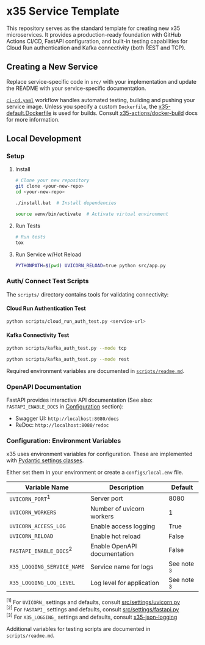 # x35 Service Template

This repository serves as the standard template for creating new x35 microservices. It provides a production-ready
foundation with GitHub Actions CI/CD, FastAPI configuration, and built-in testing capabilities for Cloud Run
authentication and Kafka connectivity (both REST and TCP).

## Creating a New Service
Replace service-specific code in `src/` with your implementation
and update the README with your service-specific documentation.

[`ci-cd.yaml`](./workflows/ci-cd.yaml) workflow handles automated testing, building and pushing your service image.
Unless you specify a custom `Dockerfile`, the [x35-default.Dockerfile](https://github.com/urbn/x35-actions/blob/main/docker-build/x35-default.Dockerfile)
is used for builds. Consult [x35-actions/docker-build](https://github.com/urbn/x35-actions/tree/main/docker-build#x35-docker-build-action) docs for more information.



## Local Development

### Setup

1. Install
   ```bash
   # Clone your new repository
   git clone <your-new-repo>
   cd <your-new-repo>

   ./install.bat  # Install dependencies

   source venv/bin/activate  # Activate virtual environment
   ```

2. Run Tests
   ```bash
   # Run tests
   tox
   ```

3. Run Service w/Hot Reload
   ```bash
   PYTHONPATH=$(pwd) UVICORN_RELOAD=true python src/app.py
   ```

### Auth/ Connect Test Scripts

The `scripts/` directory contains tools for validating connectivity:

#### Cloud Run Authentication Test

   ```bash
   python scripts/cloud_run_auth_test.py <service-url>
   ```

#### Kafka Connectivity Test

  ```bash
python scripts/kafka_auth_test.py --mode tcp
```

```bash
python scripts/kafka_auth_test.py --mode rest
```

Required environment variables are documented in [`scripts/readme.md`](../scripts/readme.md).

### OpenAPI Documentation

FastAPI provides interactive API documentation (See also: `FASTAPI_ENABLE_DOCS`
in [Configuration](#configuration-environment-variables) section):

- Swagger UI: `http://localhost:8080/docs`
- ReDoc: `http://localhost:8080/redoc`

### Configuration: Environment Variables

x35 uses environment variables for configuration. These are implemented
with [Pydantic settings classes](https://docs.pydantic.dev/latest/concepts/pydantic_settings/).

Either set them in your environment or create a
`configs/local.env` file.

| Variable Name                     | Description                  | Default               |
|-----------------------------------|------------------------------|-----------------------|
| `UVICORN_PORT`<sup>1</sup>        | Server port                  | 8080                  |
| `UVICORN_WORKERS`                 | Number of uvicorn workers    | 1                     |
| `UVICORN_ACCESS_LOG`              | Enable access logging        | True                  |
| `UVICORN_RELOAD`                  | Enable hot reload            | False                 |
| `FASTAPI_ENABLE_DOCS`<sup>2</sup> | Enable OpenAPI documentation | False                 |
| `X35_LOGGING_SERVICE_NAME`        | Service name for logs        | See note <sup>3</sup> |
| `X35_LOGGING_LOG_LEVEL`           | Log level for application    | See note <sup>3</sup> |

<sup>[1]</sup> For `UVICORN_` settings and defaults, consult [src/settings/uvicorn.py](../src/settings/uvicorn.py)
<br /><sup>[2]</sup> For `FASTAPI_` settings and defaults, consult [src/settings/fastapi.py](../src/settings/fastapi.py)
<br /><sup>[3]</sup> For `X35_LOGGING_` settings and defaults,
consult [x35-json-logging](https://github.com/urbn/x35-json-logging/blob/main/src/x35_json_logging/x35_json_logging.py)

Additional variables for testing scripts are documented in `scripts/readme.md`.
